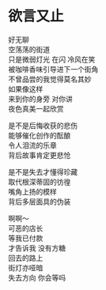# 欲言又止
好无聊  
空荡荡的街道  
只是微弱灯光 在闪 冷风在笑  
被咖啡香味引导进下一个街角  
不曾品尝的我觉得莫名其妙  
如果像这样  
来到你的身旁 对你讲  
夜色真美一起欣赏  
  
是不是后悔收获的悲伤  
能够催化创作的酝酿  
令人泪流的乐章  
背后故事肯定更悲怆  
  
是不是失去才懂得珍藏  
取代根深蒂固的彷徨  
嘴角上扬的模样  
背后多层面具的伪装  
  
啊啊～  
可恶的店长  
等我已付款  
才告诉我 没有方糖  
回去的路上  
街灯亦哑暗  
失去方向 你会等吗  

